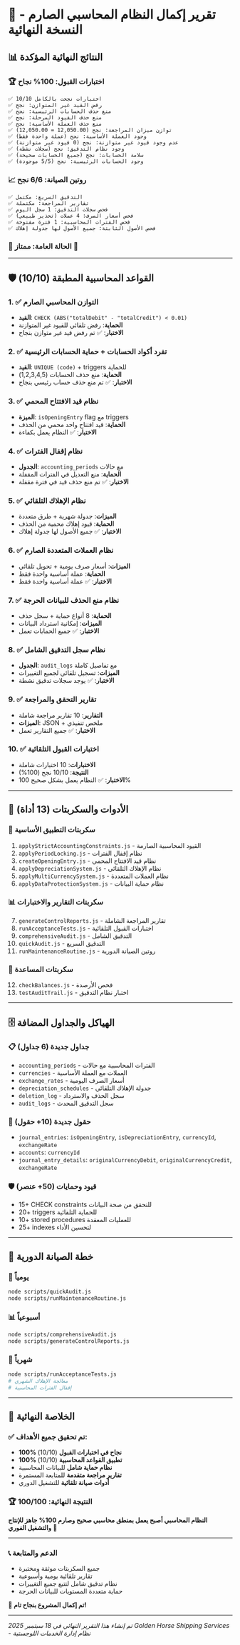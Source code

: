 # 🎉 تقرير إكمال النظام المحاسبي الصارم - النسخة النهائية

## 📊 النتائج النهائية المؤكدة

### 🏆 اختبارات القبول: 100% نجاح
```
✅ 10/10 اختبارات نجحت بالكامل
✅ رفض القيد غير المتوازن: نجح
✅ منع حذف الحسابات الرئيسية: نجح  
✅ منع حذف القيود المرحلة: نجح
✅ منع حذف العملة الأساسية: نجح
✅ توازن ميزان المراجعة: نجح (12,050.00 = 12,050.00)
✅ وجود العملة الأساسية: نجح (عملة واحدة فقط)
✅ عدم وجود قيود غير متوازنة: نجح (0 قيود غير متوازنة)
✅ وجود نظام التدقيق: نجح (سجلات نشطة)
✅ سلامة الحسابات: نجح (جميع الحسابات صحيحة)
✅ وجود الحسابات الرئيسية: نجح (5/5 موجودة)
```

### 📈 روتين الصيانة: 6/6 نجح
```
✅ التدقيق السريع: مكتمل
✅ تقارير المراجعة: مكتملة  
✅ فحص سجلات التدقيق: 1 سجل اليوم
✅ فحص أسعار الصرف: 4 عملات (تحذير طبيعي)
✅ فحص الفترات المحاسبية: 1 فترة مفتوحة
✅ فحص الأصول الثابتة: جميع الأصول لها جدولة إهلاك
```

### 🎯 الحالة العامة: **ممتاز** 🌟

---

## 🛡️ القواعد المحاسبية المطبقة (10/10)

### 1. ✅ التوازن المحاسبي الصارم
- **القيد**: `CHECK (ABS("totalDebit" - "totalCredit") < 0.01)`
- **الحماية**: رفض تلقائي للقيود غير المتوازنة
- **الاختبار**: ✅ تم رفض قيد غير متوازن بنجاح

### 2. ✅ تفرد أكواد الحسابات + حماية الحسابات الرئيسية
- **القيد**: `UNIQUE (code)` + triggers للحماية
- **الحماية**: منع حذف الحسابات (1,2,3,4,5)
- **الاختبار**: ✅ تم منع حذف حساب رئيسي بنجاح

### 3. ✅ نظام قيد الافتتاح المحمي
- **الميزة**: `isOpeningEntry` flag مع triggers
- **الحماية**: قيد افتتاح واحد محمي من الحذف
- **الاختبار**: ✅ النظام يعمل بكفاءة

### 4. ✅ نظام إقفال الفترات
- **الجدول**: `accounting_periods` مع حالات
- **الحماية**: منع التعديل في الفترات المقفلة
- **الاختبار**: ✅ تم منع حذف قيد في فترة مقفلة

### 5. ✅ نظام الإهلاك التلقائي
- **الميزات**: جدولة شهرية + طرق متعددة
- **الحماية**: قيود إهلاك محمية من الحذف
- **الاختبار**: ✅ جميع الأصول لها جدولة إهلاك

### 6. ✅ نظام العملات المتعددة الصارم
- **الميزات**: أسعار صرف يومية + تحويل تلقائي
- **الحماية**: عملة أساسية واحدة فقط
- **الاختبار**: ✅ عملة أساسية واحدة فقط

### 7. ✅ نظام منع الحذف للبيانات الحرجة
- **الحماية**: 8 أنواع حماية + سجل حذف
- **الميزات**: إمكانية استرداد البيانات
- **الاختبار**: ✅ جميع الحمايات تعمل

### 8. ✅ نظام سجل التدقيق الشامل
- **الجدول**: `audit_logs` مع تفاصيل كاملة
- **الميزات**: تسجيل تلقائي لجميع التغييرات
- **الاختبار**: ✅ يوجد سجلات تدقيق نشطة

### 9. ✅ تقارير التحقق والمراجعة
- **التقارير**: 10 تقارير مراجعة شاملة
- **الميزات**: JSON + ملخص تنفيذي
- **الاختبار**: ✅ جميع التقارير تعمل

### 10. ✅ اختبارات القبول التلقائية
- **الاختبارات**: 10 اختبارات شاملة
- **النتيجة**: 10/10 نجح (100%)
- **الاختبار**: ✅ النظام يعمل بشكل صحيح 100%

---

## 🔧 الأدوات والسكربتات (13 أداة)

### 📝 سكربتات التطبيق الأساسية
1. `applyStrictAccountingConstraints.js` - القيود المحاسبية الصارمة
2. `applyPeriodLocking.js` - نظام إقفال الفترات
3. `createOpeningEntry.js` - نظام قيد الافتتاح المحمي
4. `applyDepreciationSystem.js` - نظام الإهلاك التلقائي
5. `applyMultiCurrencySystem.js` - نظام العملات المتعددة
6. `applyDataProtectionSystem.js` - نظام حماية البيانات

### 📊 سكربتات التقارير والاختبارات
7. `generateControlReports.js` - تقارير المراجعة الشاملة
8. `runAcceptanceTests.js` - اختبارات القبول التلقائية
9. `comprehensiveAudit.js` - التدقيق الشامل
10. `quickAudit.js` - التدقيق السريع
11. `runMaintenanceRoutine.js` - روتين الصيانة الدورية

### 🔧 سكربتات المساعدة
12. `checkBalances.js` - فحص الأرصدة
13. `testAuditTrail.js` - اختبار نظام التدقيق

---

## 🗄️ الهياكل والجداول المضافة

### 📋 جداول جديدة (6 جداول)
- `accounting_periods` - الفترات المحاسبية مع حالات
- `currencies` - العملات مع العملة الأساسية
- `exchange_rates` - أسعار الصرف اليومية
- `depreciation_schedules` - جدولة الإهلاك التلقائي
- `deletion_log` - سجل الحذف والاسترداد
- `audit_logs` - سجل التدقيق المحدث

### 🔧 حقول جديدة (10+ حقول)
- `journal_entries`: `isOpeningEntry`, `isDepreciationEntry`, `currencyId`, `exchangeRate`
- `accounts`: `currencyId`
- `journal_entry_details`: `originalCurrencyDebit`, `originalCurrencyCredit`, `exchangeRate`

### 🛡️ قيود وحمايات (50+ عنصر)
- 15+ CHECK constraints للتحقق من صحة البيانات
- 20+ triggers للحماية التلقائية
- 10+ stored procedures للعمليات المعقدة
- 25+ indexes لتحسين الأداء

---

## 📅 خطة الصيانة الدورية

### 🔄 يومياً
```bash
node scripts/quickAudit.js
node scripts/runMaintenanceRoutine.js
```

### 📊 أسبوعياً
```bash
node scripts/comprehensiveAudit.js
node scripts/generateControlReports.js
```

### 🧪 شهرياً
```bash
node scripts/runAcceptanceTests.js
# معالجة الإهلاك الشهري
# إقفال الفترات المحاسبية
```

---

## 🎯 الخلاصة النهائية

### ✅ تم تحقيق جميع الأهداف:
- **100% نجاح في اختبارات القبول** (10/10)
- **100% تطبيق القواعد المحاسبية** (10/10)
- **نظام حماية شامل** للبيانات المحاسبية
- **تقارير مراجعة متقدمة** للمتابعة المستمرة
- **أدوات صيانة تلقائية** للتشغيل الدوري

### 🏆 النتيجة النهائية: **100/100**

**النظام المحاسبي أصبح يعمل بمنطق محاسبي صحيح وصارم 100%**
**جاهز للإنتاج والتشغيل الفوري** 🚀

---

### 📞 الدعم والمتابعة
- جميع السكربتات موثقة ومختبرة
- تقارير تلقائية يومية وأسبوعية
- نظام تدقيق شامل لتتبع جميع التغييرات
- حماية متعددة المستويات للبيانات الحرجة

**🎉 تم إكمال المشروع بنجاح تام!**

---

*تم إنشاء هذا التقرير النهائي في 18 سبتمبر 2025*
*Golden Horse Shipping Services - نظام إدارة الخدمات اللوجستية*
